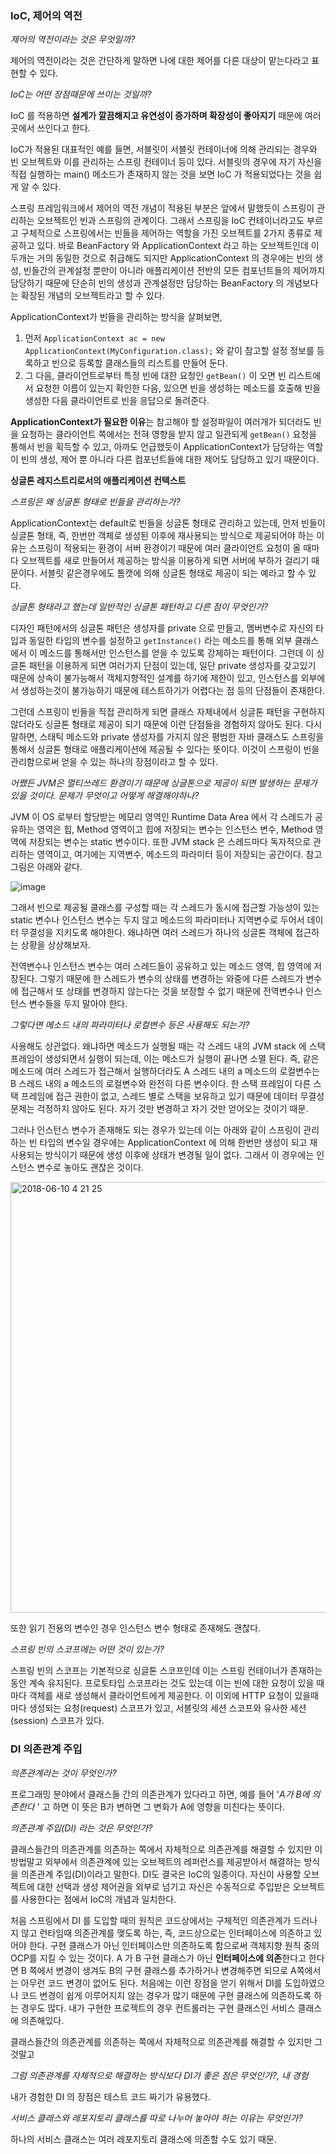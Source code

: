 ### IoC, 제어의 역전

*제어의 역전이라는 것은 무엇일까?*

제어의 역전이라는 것은 간단하게 말하면 나에 대한 제어를 다른 대상이 맡는다라고 표현할 수 있다.

*IoC는 어떤 장점때문에 쓰이는 것일까?*

IoC 를 적용하면 **설계가 깔끔해지고 유연성이 증가하며 확장성이 좋아지기** 때문에 여러 곳에서 쓰인다고 한다. 

IoC가 적용된 대표적인 예를 들면, 서블릿이 서블릿 컨테이너에 의해 관리되는 경우와 빈 오브젝트와 이를 관리하는 스프링 컨테이너 등이 있다. 서블릿의 경우에 자기 자신을 직접 실행하는 main() 메소드가 존재하지 않는 것을 보면 IoC 가 적용되었다는 것을 쉽게 알 수 있다.

스프링 프레임워크에서 제어의 역전 개념이 적용된 부분은 앞에서 말했듯이 스프링이 관리하는 오브젝트인 빈과 스프링의 관계이다. 그래서 스프링을 IoC 컨테이너라고도 부르고 구체적으로 스프링에서는 빈들을 제어하는 역할을 가진 오브젝트를 2가지 종류로 제공하고 있다. 바로 BeanFactory 와 ApplicationContext 라고 하는 오브젝트인데 이 두개는 거의 동일한 것으로 취급해도 되지만 ApplicationContext 의 경우에는 빈의 생성, 빈들간의 관계설정 뿐만이 아니라 애플리케이션 전반의 모든 컴포넌트들의 제어까지 담당하기 때문에 단순히 빈의 생성과 관계설정만 담당하는 BeanFactory 의 개념보다는 확장된 개념의 오브젝트라고 할 수 있다.

ApplicationContext가 빈들을 관리하는 방식을 살펴보면, 

1. 먼저 `ApplicationContext ac = new ApplicationContext(MyConfiguration.class);` 와 같이 참고할 설정 정보를 등록하고 빈으로 등록할 클래스들의 리스트를 만들어 둔다. 
2. 그 다음, 클라이언트로부터 특정 빈에 대한 요청인  `getBean()` 이 오면 빈 리스트에서 요청한 이름이 있는지 확인한 다음, 있으면 빈을 생성하는 메소드를 호출해 빈을 생성한 다음 클라이언트로 빈을 응답으로 돌려준다.

**ApplicationContext가 필요한 이유**는 참고해야 할 설정파일이 여러개가 되더라도 빈을 요청하는 클라이언트 쪽에서는 전혀 영향을 받지 않고 일관되게 `getBean()` 요청을 통해서 빈을 획득할 수 있고, 아까도 언급했듯이 ApplicationContext가 담당하는 역할이 빈의 생성, 제어 뿐 아니라 다른 컴포넌트들에 대한 제어도 담당하고 있기 때문이다.

**싱글톤 레지스트리로서의 애플리케이션 컨텍스트** 

*스프링은 왜 싱글톤 형태로 빈들을 관리하는가?*

ApplicationContext는 default로 빈들을 싱글톤 형태로 관리하고 있는데, 먼저 빈들이 싱글톤 형태, 즉, 한번만 객체로 생성된 이후에 재사용되는 방식으로 제공되어야 하는 이유는 스프링이 적용되는 환경이 서버 환경이기 때문에 여러 클라이언트 요청이 올 때마다 오브젝트를 새로 만들어서 제공하는 방식을 이용하게 되면 서버에 부하가 걸리기 때문이다. 서블릿 같은경우에도 톰캣에 의해 싱글톤 형태로 제공이 되는 예라고 할 수 있다. 

*싱글톤 형태라고 했는데 일반적인 싱글톤 패턴하고 다른 점이 무엇인가?*

디자인 패턴에서의 싱글톤 패턴은 생성자를 private 으로 만들고, 멤버변수로 자신의 타입과 동일한 타입의 변수를 설정하고 `getInstance()` 라는 메소드를 통해 외부 클래스에서 이 메소드를 통해서만 인스턴스를 얻을 수 있도록 강제하는 패턴이다. 그런데 이 싱글톤 패턴을 이용하게 되면 여러가지 단점이 있는데, 일단 private 생성자를 갖고있기 때문에 상속이 불가능해서 객체지향적인 설계를 하기에 제한이 있고, 인스턴스를 외부에서 생성하는것이 불가능하기 때문에 테스트하기가 어렵다는 점 등의 단점들이 존재한다.

그런데 스프링이 빈들을 직접 관리하게 되면 클래스 자체내에서 싱글톤 패턴을 구현하지 않더라도 싱글톤 형태로 제공이 되기 때문에 이런 단점들을 경험하지 않아도 된다. 다시 말하면, 스태틱 메소드와 private 생성자를 가지지 않은 평범한 자바 클래스도 스프링을 통해서 싱글톤 형태로 애플리케이션에 제공될 수 있다는 뜻이다. 이것이 스프링이 빈을 관리함으로써 얻을 수 있는 하나의 장점이라고 할 수 있다.

*어쨌든 JVM은 멀티쓰레드 환경이기 때문에 싱글톤으로 제공이 되면  발생하는 문제가 있을 것이다. 문제가 무엇이고 어떻게 해결해야하나?*

JVM 이 OS 로부터 할당받는 메모리 영역인 Runtime Data Area 에서 각 스레드가 공유하는 영역은 힙, Method 영역이고 힙에 저장되는 변수는 인스턴스 변수, Method 영역에 저장되는 변수는 static 변수이다. 또한 JVM stack 은 스레드마다 독자적으로 관리하는 영역이고, 여기에는 지역변수, 메소드의 파라미터 등이 저장되는 공간이다. 참고 그림은 아래와 같다.



![image](https://user-images.githubusercontent.com/23162178/41199151-5d2b4b9e-6cc8-11e8-8a96-bcf720a8ec9e.png)



그래서 빈으로 제공될 클래스를 구성할 때는 각 스레드가 동시에 접근할 가능성이 있는 static 변수나 인스턴스 변수는 두지 않고 메소드의 파라미터나 지역변수로 두어서 데이터 무결성을 지키도록 해야한다. 왜냐하면 여러 스레드가 하나의 싱글톤 객체에 접근하는 상황을 상상해보자. 

전역변수나 인스턴스 변수는 여러 스레드들이 공유하고 있는 메소드 영역, 힙 영역에 저장된다. 그렇기 때문에 한 스레드가 변수의 상태를 변경하는 와중에 다른 스레드가 변수에 접근해서 또 상태를 변경하지 않는다는 것을 보장할 수 없기 때문에 전역변수나 인스턴스 변수들을 두지 말아야 한다. 

*그렇다면 메소드 내의 파라미터나 로컬변수 등은 사용해도 되는가?*

사용해도 상관없다. 왜냐하면 메소드가 실행될 때는 각 스레드 내의 JVM stack 에 스택 프레임이 생성되면서 실행이 되는데, 이는 메소드가 실행이 끝나면 소멸 된다. 즉, 같은 메소드에 여러 스레드가 접근해서 실행하더라도 A 스레드 내의 a 메소드의 로컬변수는 B 스레드 내의 a 메소드의 로컬변수와 완전히 다른 변수이다. 한 스택 프레임이 다른 스택 프레임에 접근 권한이 없고, 스레드 별로 스택을 보유하고 있기 때문에 데이터 무결성 문제는 걱정하지 않아도 된다. 자기 것만 변경하고 자기 것만 얻어오는 것이기 때문.

그러나 인스턴스 변수가 존재해도 되는 경우가 있는데 이는 아래와 같이 스프링이 관리하는 빈 타입의 변수일 경우에는 ApplicationContext 에 의해 한번만 생성이 되고 재사용되는 방식이기 때문에 생성 이후에 상태가 변경될 일이 없다. 그래서 이 경우에는 인스턴스 변수로 놓아도 괜찮은 것이다. 

<img width="689" alt="2018-06-10 4 21 25" src="https://user-images.githubusercontent.com/23162178/41199309-5bde6094-6cca-11e8-894f-47ddcf9b698d.png">

또한 읽기 전용의 변수인 경우 인스턴스 변수 형태로 존재해도 괜찮다.



*스프링 빈의 스코프에는 어떤 것이 있는가?*

스프링 빈의 스코프는 기본적으로 싱글톤 스코프인데 이는 스프링 컨테이너가 존재하는 동안 계속 유지된다. 프로토타입 스코프라는 것도 있는데 이는 빈에 대한 요청이 있을 때마다 객체를 새로 생성해서 클라이언트에게 제공한다. 이 이외에 HTTP 요청이 있을때마다 생성되는 요청(request) 스코프가 있고, 서블릿의 세션 스코프와 유사한 세션(session) 스코프가 있다.

### DI 의존관계 주입

*의존관계라는 것이 무엇인가?*

프로그래밍 분야에서 클래스들 간의 의존관계가 있다라고 하면, 예를 들어 '*A가 B에 의존한다* ' 고 하면 이 뜻은  B가 변하면 그 변화가 A에 영향을 미친다는 뜻이다. 

*의존관계 주입(DI) 라는 것은 무엇인가?*

클래스들간의 의존관계를 의존하는 쪽에서 자체적으로 의존관계를 해결할 수 있지만 이 방법말고 외부에서 의존관계에 있는 오브젝트의 레퍼런스를 제공받아서 해결하는 방식을 의존관계 주입(DI)이라고 말한다. DI도 결국은 IoC의 일종이다. 자신이 사용할 오브젝트에 대한 선택과 생성 제어권을 외부로 넘기고 자신은 수동적으로 주입받은 오브젝트를 사용한다는 점에서 IoC의 개념과 일치한다. 

처음 스프링에서 DI 를 도입할 때의 원칙은 코드상에서는 구체적인 의존관계가 드러나지 않고 런타임때 의존관계를 맺도록 하는, 즉, 코드상으로는 인터페이스에 의존하고 있어야 한다. 구현 클래스가 아닌 인터페이스만 의존하도록 함으로써 객체지향 원칙 중의 OCP를 지킬 수 있는 것이다. A 가 B 구현 클래스가 아닌 **인터페이스에 의존**한다고 한다면 B 쪽에서 변경이 생겨도 B의 구현 클래스를 추가하거나 변경해주면 되므로 A쪽에서는 아무런 코드 변경이 없어도 된다. 처음에는 이런 장점을 얻기 위해서 DI를 도입하였으나  코드 변경이 쉽게 이루어지지 않는 경우가 많기 때문에 구현 클래스에 의존하도록 하는 경우도 많다. 내가 구현한 프로젝트의 경우 컨트롤러는 구현 클래스인 서비스 클래스에 의존해있다.

클래스들간의 의존관계를 의존하는 쪽에서 자체적으로 의존관계를 해결할 수 있지만 그것말고 

*그럼 의존관계를 자체적으로 해결하는 방식보다 DI가  좋은 점은 무엇인가?, 내 경험*

내가 경험한 DI 의 장점은 테스트 코드 짜기가 유용했다. 

*서비스 클래스와 레포지토리 클래스를 따로 나누어 놓아야 하는 이유는 무엇인가?*

하나의 서비스 클래스는 여러 레포지토리 클래스에 의존할 수도 있기 때문.

